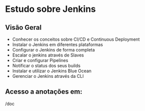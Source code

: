 # Estudo sobre Jenkins

## Visão Geral

- Conhecer os conceitos sobre CI/CD e Continuous Deployment
- Instalar o Jenkins em diferentes plataformas
- Configurar o Jenkins de forma completa
- Escalar o jenkins através de Slaves
- Criar e configurar Pipelines
- Notificar o status dos seus builds
- Instalar e utilizar o Jenkins Blue Ocean
- Gerenciar o Jenkins através da CLI

## Acesso a anotações em:

/doc